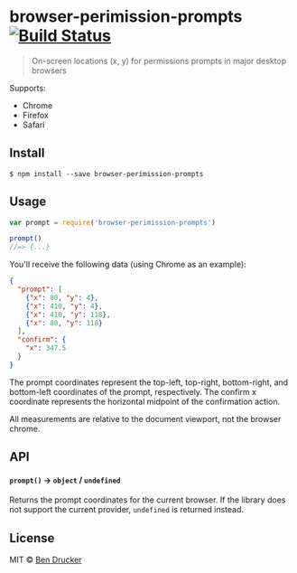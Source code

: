 # browser-perimission-prompts [![Build Status](https://travis-ci.org/bendrucker/browser-perimission-prompts.svg?branch=master)](https://travis-ci.org/bendrucker/browser-perimission-prompts)

> On-screen locations (x, y) for permissions prompts in major desktop browsers

Supports:

* Chrome
* Firefox
* Safari

## Install

```
$ npm install --save browser-perimission-prompts
```


## Usage

```js
var prompt = require('browser-perimission-prompts')

prompt()
//=> {...}
```

You'll receive the following data (using Chrome as an example):

```json
{
  "prompt": [
    {"x": 80, "y": 4},
    {"x": 410, "y": 4},
    {"x": 410, "y": 118},
    {"x": 80, "y": 118}
  ],
  "confirm": {
    "x": 347.5
  }
}
```

The prompt coordinates represent the top-left, top-right, bottom-right, and bottom-left coordinates of the prompt, respectively. The confirm x coordinate represents the horizontal midpoint of the confirmation action.

All measurements are relative to the document viewport, not the browser chrome.

## API

#### `prompt()` -> `object` / `undefined`

Returns the prompt coordinates for the current browser. If the library does not support the current provider, `undefined` is returned instead.


## License

MIT © [Ben Drucker](http://bendrucker.me)
